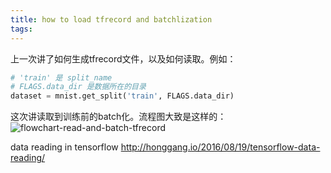 ```yaml
---
title: how to load tfrecord and batchlization
tags:
---
```



上一次讲了如何生成tfrecord文件，以及如何读取。例如：
``` python
# 'train' 是 split_name
# FLAGS.data_dir 是数据所在的目录
dataset = mnist.get_split('train', FLAGS.data_dir)
```

这次讲读取到训练前的batch化。流程图大致是这样的：
![flowchart-read-and-batch-tfrecord](http://oor53bfqy.bkt.clouddn.com/dataset_to_batches_train1.png)


data reading in tensorflow
http://honggang.io/2016/08/19/tensorflow-data-reading/